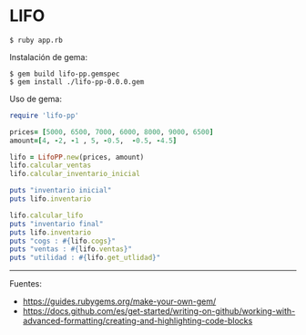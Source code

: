# LIFO

    $ ruby app.rb

Instalación de gema:

    $ gem build lifo-pp.gemspec
    $ gem install ./lifo-pp-0.0.0.gem

Uso de gema:

```ruby
require 'lifo-pp'

prices= [5000, 6500, 7000, 6000, 8000, 9000, 6500]
amount=[4, -2, -1 , 5, -0.5,  -0.5, -4.5]

lifo = LifoPP.new(prices, amount)
lifo.calcular_ventas
lifo.calcular_inventario_inicial

puts "inventario inicial"
puts lifo.inventario

lifo.calcular_lifo
puts "inventario final"
puts lifo.inventario
puts "cogs : #{lifo.cogs}"
puts "ventas : #{lifo.ventas}"
puts "utilidad : #{lifo.get_utlidad}"

```

---

Fuentes:

+ https://guides.rubygems.org/make-your-own-gem/
+ https://docs.github.com/es/get-started/writing-on-github/working-with-advanced-formatting/creating-and-highlighting-code-blocks
